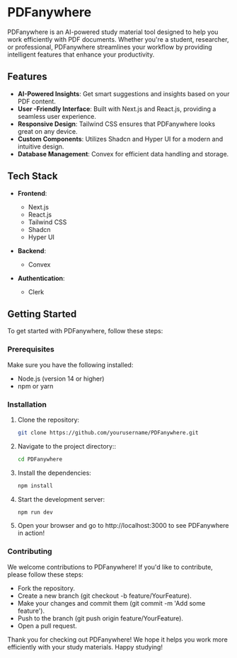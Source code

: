 # PDFanywhere

PDFanywhere is an AI-powered study material tool designed to help you work efficiently with PDF documents. Whether you're a student, researcher, or professional, PDFanywhere streamlines your workflow by providing intelligent features that enhance your productivity.

## Features

- **AI-Powered Insights**: Get smart suggestions and insights based on your PDF content.
- **User -Friendly Interface**: Built with Next.js and React.js, providing a seamless user experience.
- **Responsive Design**: Tailwind CSS ensures that PDFanywhere looks great on any device.
- **Custom Components**: Utilizes Shadcn and Hyper UI for a modern and intuitive design.
- **Database Management**: Convex for efficient data handling and storage.

## Tech Stack

- **Frontend**: 
  - Next.js
  - React.js
  - Tailwind CSS
  - Shadcn
  - Hyper UI

- **Backend**: 
  - Convex

- **Authentication**: 
  - Clerk

## Getting Started

To get started with PDFanywhere, follow these steps:

### Prerequisites

Make sure you have the following installed:

- Node.js (version 14 or higher)
- npm or yarn

### Installation

1. Clone the repository:

   ```bash
   git clone https://github.com/yourusername/PDFanywhere.git

2. Navigate to the project directory::

   ```bash
   cd PDFanywhere

3. Install the dependencies:

   ```bash
   npm install

4. Start the development server:

   ```bash
   npm run dev

5. Open your browser and go to http://localhost:3000 to see PDFanywhere in action!

### Contributing
We welcome contributions to PDFanywhere! If you'd like to contribute, please follow these steps:

- Fork the repository.
- Create a new branch (git checkout -b feature/YourFeature).
- Make your changes and commit them (git commit -m 'Add some feature').
- Push to the branch (git push origin feature/YourFeature).
- Open a pull request.

Thank you for checking out PDFanywhere! We hope it helps you work more efficiently with your study materials. Happy studying!
